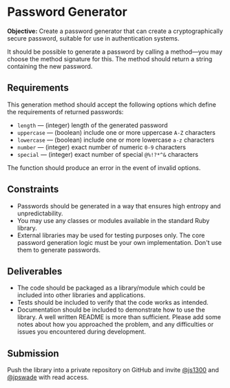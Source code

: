 # Password Generator

**Objective:** Create a password generator that can create a cryptographically secure password, 
suitable for use in authentication systems.

It should be possible to generate a password by calling a method—you may choose
the method signature for this. The method should return a string containing the
new password.

## Requirements

This generation method should accept the following options which define the
requirements of returned passwords:

- `length` — (integer) length of the generated password
- `uppercase` — (boolean) include one or more uppercase `A-Z` characters
- `lowercase` — (boolean) include one or more lowercase `a-z` characters
- `number` — (integer) exact number of numeric `0-9` characters
- `special` — (integer) exact number of special `@%!?*^&` characters

The function should produce an error in the event of invalid options.

## Constraints

* Passwords should be generated in a way that ensures high entropy and unpredictability.
* You may use any classes or modules available in the standard Ruby library.
* External libraries may be used for testing purposes only. The core password
  generation logic must be your own implementation. Don't use them to generate passwords.

## Deliverables

* The code should be packaged as a library/module which could be included into
  other libraries and applications.
* Tests should be included to verify that the code works as intended.
* Documentation should be included to demonstrate how to use the library. A well
  written README is more than sufficient. Please add some notes about how you
  approached the problem, and any difficulties or issues you encountered during
  development.

## Submission

Push the library into a private repository on GitHub and invite 
[@js1300](https://github.com/js1300) and [@jpswade](https://github.com/jpswade) with read access.
